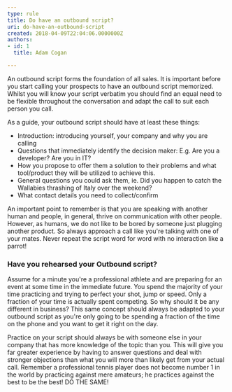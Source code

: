 ```yaml
---
type: rule
title: Do have an outbound script?
uri: do-have-an-outbound-script
created: 2018-04-09T22:04:06.0000000Z
authors:
- id: 1
  title: Adam Cogan

---
```


 
An outbound script forms the foundation of all sales. It is important before you start calling your prospects to have an outbound script memorized. Whilst you will know your script verbatim you should find an equal need to be flexible throughout the conversation and adapt the call to suit each person you call.​​​​
 
As a guide, your outbound script should have at least these things:

- Introduction: introducing yourself, your company and why you are calling
- Questions that immediately identify the decision maker: E.g. Are you a developer? Are you in IT?
- How you propose to offer them a solution to their problems and what tool/product they will be utilized to achieve this.
- General questions you could ask them, ie. Did you happen to catch the Wallabies thrashing of Italy over the weekend?
- What contact details you need to collect/confirm


An important point to remember is that you are speaking with another human and people, in general, thrive on communication with other people. However, as humans, we do not like to be bored by someone just plugging another product. So always approach a call like you're talking with one of your mates. Never repeat the script word for word with no interaction like a parrot!

### Have you rehearsed your Outbound script?

Assume for a minute you're a professional athlete and are preparing for an event at some time in the immediate future. You spend the majority of your time practicing and trying to perfect your shot, jump or speed. Only a fraction of your time is actually spent competing. So why should it be any different in business? This same concept should always be adapted to your outbound script as you're only going to be spending a fraction of the time on the phone and you want to get it right on the day.

Practice on your script should always be with someone else in your company that has more knowledge of the topic than you. This will give you far greater experience by having to answer questions and deal with stronger objections than what you will more than likely get from your actual call. Remember a professional tennis player does not become number 1 in the world by practicing against mere amateurs; he practices against the best to be the best! DO THE SAME!​

